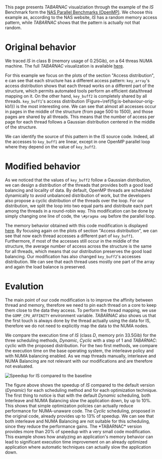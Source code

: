 

This page presents *TABARNAC* visualziation through the example of the *IS*
Benchmark form the [NAS Parallel Benchmarks (OpenMP)](http://www.nas.nasa.gov/publications/npb.html).
We choose this example as, according to the NAS website, *IS* has a
random memory access pattern, while *TABARNAC* shows that the pattern is
actually not that random.

# Original behavior

We traced *IS* in class B (memory usage of 0.25Gib), on a 64 threas NUMA
machine. The full *TABARNAC* visualization is available
[here](is.B-original.html).

For this example we focus on the plots of the section "Access distribution", e
can see that each structure has a different access pattern: `key_array`'s
access distribution shows that each thread works on a different part of the
structure, which permits automated tools perform an efficient data/thread
mapping on it. On the other hand, `key_buff2` is completely shared by all
threads.  `key_buff1`'s access distribution
(Figure~\ref{fig:is-behaviour-orig-kb1}) is the most interesting one. We can
see that almost all accesses occur in pages in the middle of the structure
(from page 500 to 1500), and those pages are shared by all threads. This
means that the number of access per page  for each thread follows a Gaussian
distribution centered in the middle of the structure.


We can identify the source of this pattern in the *IS* source code. Indeed, all the accesses to `key_buff1` are linear,
except in one OpenMP parallel loop where they depend on the value of
`key_buff2`.

# Modified behavior

As we noticed that the values of `key_buff2`
follow a Gaussian distribution, we can design a distribution of the threads that
provides both a good load balancing and locality of data.
By default, OpenMP threads are scheduled dynamically to avoid unbalanced
distribution of work, but the developers also propose a cyclic distribution
of the threads over the loop.
For our distribution, we split
the loop into two equal parts and distribute each part among the threads in a round-robin way.
This modification can be done by simply changing one line of code, the
`\#pragma omp` before the parallel loop.

The memory behavior obtained with this code modification is displayed
[here](is.B-modif.html). By focusing again on the plots of section "Access
distribution", we can see that now each thread
accesses a different part of `key_buff1`. Furthermore, if most of the
accesses still occur in the middle of the structure, the average number of
access across the structure is the same for all threads, which means that our
distribution preserves the good load balancing. Our modification has also
changed `key_buff2`'s accesses distribution. We can see that each
thread uses mostly one part of the array and again the load balance is
preserved.

# Evalution

The main point of our code modification is to improve the affinity between
thread and memory, therefore we need to pin each thread on a core to keep them
close to the data they access. To perform the thread mapping, we use the `GOMP_CPU_AFFINITY` environment variable.
*TABARNAC* also shows us that the first touch is always done by the thread actually using
the data for IS, therefore we do not need to explicitly map the data to the NUMA nodes.

We compare the execution time of *IS* (class *D*, memory prin 33.5Gib) for the three scheduling
methods, *Dynamic*, *Cyclic* with a step of 1 and *TABARNAC*:
cyclic with the proposed distribution. For the two first methods, we compare the
execution time on the base operating system, the interleave policy and with
NUMA balancing enabled. As we map threads manually, interleave and NUMA
Balancing are not relevant with our modifications and are therefore not evaluated.

![Speedup for IS compared to the baseline](is_speedup.png)

The figure above shows the speedup of *IS* compared to
the default version (*Dynamic*) for each scheduling method and for each
optimization technique. The first thing to notice is that with the default
*Dynamic* scheduling, both Interleave and NUMA Balancing slow
the application down, by up to 10\%. This shows that simple optimization policies can actually reduce performance
for NUMA-unaware code.
The *Cyclic* scheduling, proposed in the original code, already provides up to
13\% of
speedup. We can see that both interleave and NUMA Balancing are not suitable
for this scheduling, since they reduce the performance gains.
The \*TABARNAC* version provides more than 20\% of speedup with a very small code
modification.
This example shows how analyzing an application's memory behavior can lead to
significant execution time improvement on an already optimized application where automatic techniques can actually slow
the application down.


